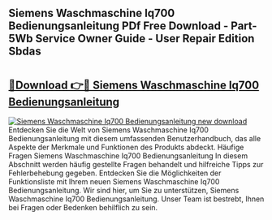 ## Siemens Waschmaschine Iq700 Bedienungsanleitung PDf Free Download - Part-5Wb Service Owner Guide - User Repair Edition Sbdas

# <h2><a href="http://df4ugz.blite.top/?on=Siemens+Waschmaschine+Iq700+Bedienungsanleitung">🔗Download 👉🔴 Siemens Waschmaschine Iq700 Bedienungsanleitung</a></h2>

[![Siemens Waschmaschine Iq700 Bedienungsanleitung new download](https://i.imgur.com/lujVjoI.png)](http://df4ugz.blite.top/?on=Siemens+Waschmaschine+Iq700+Bedienungsanleitung)
Entdecken Sie die Welt von Siemens Waschmaschine Iq700 Bedienungsanleitung mit diesem umfassenden Benutzerhandbuch, das alle Aspekte der Merkmale und Funktionen des Produkts abdeckt. Häufige Fragen Siemens Waschmaschine Iq700 Bedienungsanleitung In diesem Abschnitt werden häufig gestellte Fragen behandelt und hilfreiche Tipps zur Fehlerbehebung gegeben. Entdecken Sie die Möglichkeiten der Funktionsliste mit Ihrem neuen Siemens Waschmaschine Iq700 Bedienungsanleitung. Wir sind hier, um Sie zu unterstützen, Siemens Waschmaschine Iq700 Bedienungsanleitung. Unser Team ist bestrebt, Ihnen bei Fragen oder Bedenken behilflich zu sein.
